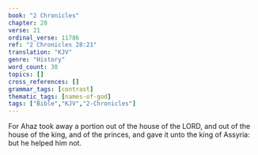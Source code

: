 ```yaml
---
book: "2 Chronicles"
chapter: 28
verse: 21
ordinal_verse: 11786
ref: "2 Chronicles 28:21"
translation: "KJV"
genre: "History"
word_count: 38
topics: []
cross_references: []
grammar_tags: [contrast]
thematic_tags: [names-of-god]
tags: ["Bible","KJV","2-Chronicles"]
---
```

For Ahaz took away a portion out of the house of the LORD, and out of the house of the king, and of the princes, and gave it unto the king of Assyria: but he helped him not.
